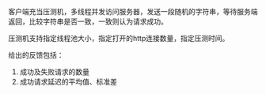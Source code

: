 客户端充当压测机，多线程并发访问服务器，发送一段随机的字符串，等待服务端返回，比较字符串是否一致，一致则认为请求成功。

压测机支持指定线程池大小，指定打开的http连接数量，指定压测时间。

给出的反馈包括：

1. 成功及失败请求的数量
2. 成功请求延迟的平均值、标准差